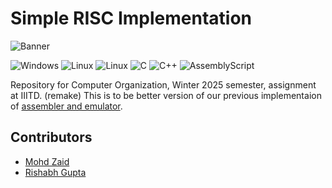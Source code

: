 # Simple RISC Implementation

![Banner](https://capsule-render.vercel.app/api?type=venom&height=300&color=timeGradient&text=Assembler%20and%20Emulator&section=header&reversal=false&textBg=false&fontColor=ffffff&fontSize=60&desc=CO%20Project%20CSE_112_2025&descSize=15&descAlignY=63&descAlign=81)

![Windows](https://img.shields.io/badge/Windows-0078D6?style=for-the-badge&logo=windows&logoColor=white)
![Linux](https://img.shields.io/badge/Ubuntu-E95420?style=for-the-badge&logo=ubuntu&logoColor=white)
![Linux](https://img.shields.io/badge/Linux-FCC624?style=for-the-badge&logo=linux&logoColor=black)
![C](https://img.shields.io/badge/c-%2300599C.svg?style=for-the-badge&logo=c&logoColor=white)
![C++](https://img.shields.io/badge/c++-%2300599C.svg?style=for-the-badge&logo=c%2B%2B&logoColor=white)
![AssemblyScript](https://img.shields.io/badge/assembly%20script-%23000000.svg?style=for-the-badge&logo=assemblyscript&logoColor=white)

Repository for Computer Organization, Winter 2025 semester, assignment at IIITD. (remake)
This is to be better version of our previous implementaion of [assembler and emulator](https://github.com/MohdZaid0205/assembler-and-emulator).

## Contributors
- [Mohd Zaid](https://github.com/MohdZaid0205)
- [Rishabh Gupta](https://github.com/RishabhGuptaGH)
